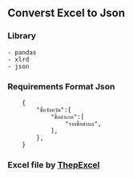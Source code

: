 ## Converst  Excel to Json

### Library 
    - pandas
    - xlrd
    - json

### Requirements Format Json

```
    {
        "ชื่อจังหวัด":{
            "ชื่ออำเภอ":[
                "รายชื่อตำบล",
            ],
        },
    }
```

### Excel file by [ThepExcel]('https://github.com/ThepExcel/download/blob/master/ThepExcel-Thailand-Tambon.xlsx')


